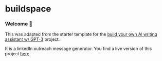 # buildspace 
### Welcome 👋
This was adapted from the starter template for the [build your own AI writing assistant w/ GPT-3](https://buildspace.so/builds/ai-writer) project.

It is a linkedIn outreach message generator. You find a live version of this project [here](https://gpt3writer.up.railway.app/).
